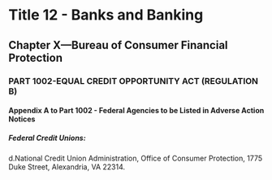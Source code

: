 
# Title 12 - Banks and Banking
## Chapter X—Bureau of Consumer Financial Protection
### PART 1002-EQUAL CREDIT OPPORTUNITY ACT (REGULATION B)
#### Appendix A to Part 1002 - Federal Agencies to be Listed in Adverse Action Notices
##### Federal Credit Unions:

d.National Credit Union Administration, Office of Consumer Protection, 1775 Duke Street, Alexandria, VA 22314.
